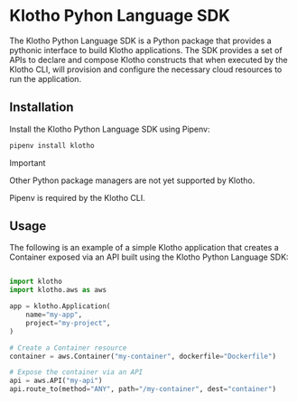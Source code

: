# Klotho Pyhon Language SDK

The Klotho Python Language SDK is a Python package that provides a pythonic interface to build Klotho applications.
The SDK provides a set of APIs to declare and compose Klotho constructs that when executed by the Klotho CLI,
will provision and configure the necessary cloud resources to run the application.

## Installation
Install the Klotho Python Language SDK using Pipenv:

```bash
pipenv install klotho
```
> [!IMPORTANT]
> Other Python package managers are not yet supported by Klotho.
> 
> Pipenv is required by the Klotho CLI.

## Usage
The following is an example of a simple Klotho application that creates a Container exposed via an API built using the Klotho Python Language SDK:
```python

import klotho
import klotho.aws as aws

app = klotho.Application(
    name="my-app",
    project="my-project",
)

# Create a Container resource
container = aws.Container("my-container", dockerfile="Dockerfile")

# Expose the container via an API
api = aws.API("my-api")
api.route_to(method="ANY", path="/my-container", dest="container")
```
